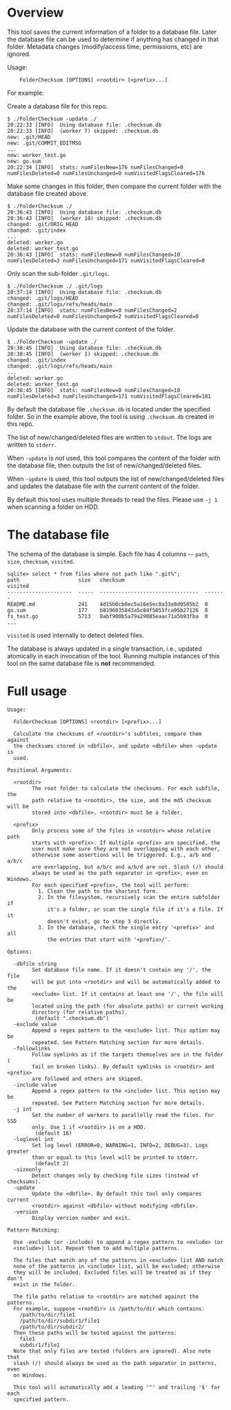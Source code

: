 # Overview

This tool saves the current information of a folder to a database file.
Later the database file can be used to determine if anything has changed
in that folder. Metadata changes (modify/access time, permissions, etc)
are ignored.

Usage:

```
    FolderChecksum [OPTIONS] <rootdir> [<prefix>...]
```

For example:

Create a database file for this repo.

```
$ ./FolderChecksum -update ./
20:22:33 [INFO]  Using database file: .checksum.db
20:22:33 [INFO]  (worker 7) skipped: .checksum.db
new: .git/HEAD
new: .git/COMMIT_EDITMSG
...
new: worker_test.go
new: go.sum
20:22:34 [INFO]  stats: numFilesNew=176 numFilesChanged=0 numFilesDeleted=0 numFilesUnchanged=0 numVisitedFlagsCleared=176
```

Make some changes in this folder, then compare the current folder with
the database file created above.

```
$ ./FolderChecksum ./        
20:36:43 [INFO]  Using database file: .checksum.db
20:36:43 [INFO]  (worker 10) skipped: .checksum.db
changed: .git/ORIG_HEAD
changed: .git/index
...
deleted: worker.go
deleted: worker_test.go
20:36:43 [INFO]  stats: numFilesNew=0 numFilesChanged=10 numFilesDeleted=3 numFilesUnchanged=171 numVisitedFlagsCleared=0
```

Only scan the sub-folder `.git/logs`.

```
$ ./FolderChecksum ./ .git/logs
20:37:14 [INFO]  Using database file: .checksum.db
changed: .git/logs/HEAD
changed: .git/logs/refs/heads/main
20:37:14 [INFO]  stats: numFilesNew=0 numFilesChanged=2 numFilesDeleted=0 numFilesUnchanged=2 numVisitedFlagsCleared=0
```

Update the database with the current content of the folder.

```
$ ./FolderChecksum -update ./  
20:38:45 [INFO]  Using database file: .checksum.db
20:38:45 [INFO]  (worker 1) skipped: .checksum.db
changed: .git/index
changed: .git/logs/refs/heads/main
...
deleted: worker.go
deleted: worker_test.go
20:38:45 [INFO]  stats: numFilesNew=0 numFilesChanged=10 numFilesDeleted=3 numFilesUnchanged=171 numVisitedFlagsCleared=181
```

By default the database file `.checksum.db` is located under the specified
folder. So in the example above, the tool is using `.checksum.db` created
in this repo.

The list of new/changed/deleted files are written to `stdout`. The logs 
are written to `stderr`.

When `-update` is *not* used, this tool compares the content of the folder
with the database file, then outputs the list of new/changed/deleted files.

When `-update` is used, this tool outputs the list of new/changed/deleted
files and updates the database file with the current content of the folder.

By default this tool uses multiple threads to read the files. Please use
`-j 1` when scanning a folder on HDD.

# The database file

The schema of the database is simple. Each file has 4 columns -- `path`,
`size`, `checksum`, `visited`.

```
sqlite> select * from files where not path like ".git%";
path                   size   checksum                          visited
---------------------  -----  --------------------------------  -------
README.md              241    4d15b0cb8ec5a16e5ec8a33e8d0505b2  0      
go.sum                 177    b8196035843a5c84f5055fca95b27126  0      
fs_test.go             5713   8abf900b5a79a29085eaac71a5b93fba  0      
...
```

`visited` is used internally to detect deleted files.

The database is always updated in a single transaction, i.e., updated
atomically in each invocation of the tool. Running multiple instances of
this tool on the same database file is **not** recommended.

# Full usage

```
Usage:

  FolderChecksum [OPTIONS] <rootdir> [<prefix>...]

  Calculate the checksums of <rootdir>'s subfiles, compare them against
  the checksums stored in <dbfile>, and update <dbfile> when -update is
  used.

Positional Arguments:

  <rootdir>
    	The root folder to calculate the checksums. For each subfile, the
    	path relative to <rootdir>, the size, and the md5 checksum will be
    	stored into <dbfile>. <rootdir> must be a folder.

  <prefix>
    	Only process some of the files in <rootdir> whose relative path
    	starts with <prefix>. If multiple <prefix> are specified, the
    	user must make sure they are not overlapping with each other,
    	otherwise some assertions will be triggered. E.g., a/b and a/b/c
    	are overlapping, but a/b/c and a/b/d are not. Slash (/) should
    	always be used as the path separator in <prefix>, even on Windows.
    	For each specified <prefix>, the tool will perform:
    	  1. Clean the path to the shortest form.
    	  2. In the filesystem, recursively scan the entire subfolder if
    	     it's a folder, or scan the single file if it's a file. If it
    	     doesn't exist, go to step 3 directly.
    	  3. In the database, check the single entry '<prefix>' and all
    	     the entries that start with '<prefix>/'.

Options:

  -dbfile string
    	Set database file name. If it doesn't contain any '/', the file
    	will be put into <rootdir> and will be automatically added to the
    	<exclude> list. If it contains at least one '/', the file will be
    	located using the path (for absolute paths) or current working
    	directory (for relative paths).
    	 (default ".checksum.db")
  -exclude value
    	Append a regex pattern to the <exclude> list. This option may be
    	repeated. See Pattern Matching section for more details.
  -followlinks
    	Follow symlinks as if the targets themselves are in the folder (
    	fail on broken links). By default symlinks in <rootdir> and <prefix>
    	are followed and others are skipped.
  -include value
    	Append a regex pattern to the <include> list. This option may be
    	repeated. See Pattern Matching section for more details.
  -j int
    	Set the number of workers to parallelly read the files. For SSD
    	only. Use 1 if <rootdir> is on a HDD.
    	 (default 16)
  -loglevel int
    	Set log level (ERROR=0, WARNING=1, INFO=2, DEBUG=3). Logs greater
    	than or equal to this level will be printed to stderr.
    	 (default 2)
  -sizeonly
    	Detect changes only by checking file sizes (instead of checksums).
  -update
    	Update the <dbfile>. By default this tool only compares current
    	<rootdir> against <dbfile> without modifying <dbfile>.
  -version
    	Display version number and exit.
    	
Pattern Matching:

  Use -exclude (or -include) to append a regex pattern to <exlude> (or
  <include>) list. Repeat them to add multiple patterns.

  The files that match any of the patterns in <exclude> list AND match
  none of the patterns in <include> list, will be excluded; otherwise
  they will be included. Excluded files will be treated as if they don't
  exist in the folder.

  The file paths relative to <rootdir> are matched against the patterns.
  For example, suppose <rootdir> is /path/to/dir which contains:
    /path/to/dir/file1
    /path/to/dir/subdir1/file1
    /path/to/dir/subdir2/
  Then these paths will be tested against the patterns:
    file1
    subdir1/file1
  Note that only files are tested (folders are ignored). Also note that
  slash (/) should always be used as the path separator in patterns, even
  on Windows.

  This tool will automatically add a leading '^' and trailing '$' for each
  specified pattern.
```
